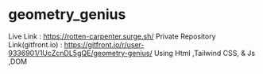 # geometry_genius
Live Link : https://rotten-carpenter.surge.sh/
Private Repository Link(gitfront.io) : https://gitfront.io/r/user-9336901/1UcZcnDL5gQE/geometry-genius/
Using Html ,Tailwind CSS, & Js ,DOM
